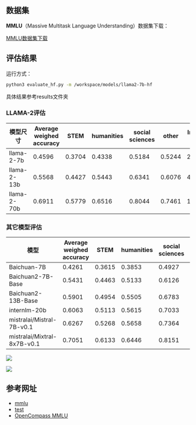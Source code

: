 ## 数据集

**MMLU**（Massive Multitask Language Understanding）数据集下载：

[MMLU数据集下载](https://people.eecs.berkeley.edu/~hendrycks/data.tar)

## 评估结果

运行方式：

```bash
python3 evaluate_hf.py -m /workspace/models/llama2-7b-hf
```
具体结果参考results文件夹

### LLAMA-2评估

| 模型尺寸        | Average weighed accuracy | STEM   | humanities | social sciences | other  | Inference Time(s) |
| ----------- | ------------------------ | ------ | ---------- | --------------- | ------ | ----------------- |
| llama-2-7b  | 0.4596                   | 0.3704 | 0.4338     | 0.5184          | 0.5244 | 2468.45           |
| llama-2-13b | 0.5568                   | 0.4427 | 0.5443     | 0.6341          | 0.6076 | 4123.48           |
| llama-2-70b | 0.6911                   | 0.5779 | 0.6516     | 0.8044          | 0.7461 | 14961.76          |

### 其它模型评估

| 模型                 | Average weighed accuracy | STEM   | humanities | social sciences | other  | Inference Time(s) |
| ------------------ |------------------------| ------ | ---------- |-----------------| ------ | ----------------- |
| Baichuan-7B        | 0.4261                 | 0.3615 | 0.3853     | 0.4927          | 0.4821 | 3620.22           |
| Baichuan2-7B-Base  | 0.5431                 | 0.4463 | 0.5133     | 0.6126          | 0.6104 | 3742.95           |
| Baichuan2-13B-Base | 0.5901                 | 0.4954 | 0.5505     | 0.6783          | 0.6521 | 3460.3            |
| internlm-20b       | 0.6063                 | 0.5113 | 0.5615     | 0.7033          | 0.6675 | 5709.98           |
|mistralai/Mistral-7B-v0.1  | 0.6267                 | 0.5268 | 0.5658     | 0.7364          | 0.7039 | 2517.74           |
|mistralai/Mixtral-8x7B-v0.1| 0.7051                 | 0.6133 | 0.6446     | 0.8151          | 0.7739 | 4477.5           |


![](https://s2.loli.net/2024/01/10/iKk15VfOodRYlhZ.png)

![](https://s2.loli.net/2024/01/10/JAx2CvWKE4yYsqz.png)

## 参考网址

*   [mmlu](https://github.com/ollmer/mmlu)
*   [test](https://github.com/hendrycks/test)
*   [OpenCompass MMLU](https://opencompass.org.cn/dataset-detail/MMLU)
